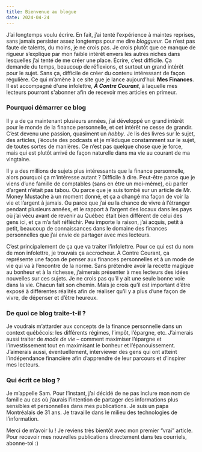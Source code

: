 ```yaml
---
title: Bienvenue au blogue
date: 2024-04-24
---
```


J’ai longtemps voulu écrire. En fait, j’ai tenté l’expérience à maintes reprises, sans jamais persister assez longtemps pour me dire *bloggueur.* Ce n’est pas faute de talents, du moins, je ne crois pas. Je crois plutôt que ce manque de rigueur s’explique par mon faible intérêt envers les autres niches dans lesquelles j’ai tenté de me créer une place. Écrire, c’est difficile. Ça demande du temps, beaucoup de réflexions, et surtout un grand intérêt pour le sujet. Sans ça, difficile de créer du contenu intéressant de façon régulière. Ce qui m’amène à ce site que je lance aujourd’hui: **Mes Finances**. Il est accompagné d'une infolettre, ***À Contre Courant***, à laquelle mes lecteurs pourront s'abonner afin de recevoir mes articles en primeur.

### Pourquoi démarrer ce blog

Il y a de ça maintenant plusieurs années, j’ai développé un grand intérêt pour le monde de la finance personnelle, et cet intérêt ne cesse de grandir. C’est devenu une passion, quasiment un *hobby*. Je lis des livres sur le sujet, des articles, j’écoute des podcasts et je m’éduque constamment sur le sujet, de toutes sortes de manières. Ce n’est pas quelque chose que je force, mais qui est plutôt arrivé de façon naturelle dans ma vie au courant de ma vingtaine.

Il y a des millions de sujets plus intéressants que la finance personnelle, alors pourquoi ça m’intéresse autant ? Difficile à dire. Peut-être parce que je viens d’une famille de comptables (sans en être un moi-même), où parler d’argent n’était pas tabou. Ou parce que je suis tombé sur un article de Mr. Money Mustache à un moment donné, et ça a changé ma façon de voir la vie et l’argent à jamais. Ou parce que j’ai eu la chance de vivre à l’étranger pendant plusieurs années, et le rapport à l’argent des locaux dans les pays où j’ai vécu avant de revenir au Québec était bien différent de celui des gens ici, et ça m’a fait réfléchir. Peu importe la raison, j’ai acquis, petit à petit, beaucoup de connaissances dans le domaine des finances personnelles que j’ai envie de partager avec mes lecteurs.

C’est principalement de ça que va traiter l’infolettre. Pour ce qui est du nom de mon infolettre, je trouvais ça accrocheur. À Contre Courant, ça représente une façon de penser aux finances personnelles et à un mode de vie qui va à l’encontre de la norme. Sans prétendre avoir la recette magique au bonheur et à la richesse, j’aimerais présenter à mes lecteurs des idées nouvelles sur ces sujets. Je ne crois pas qu’il y ait une seule bonne voie dans la vie. Chacun fait son chemin. Mais je crois qu’il est important d’être exposé à différentes réalités afin de réaliser qu’il y a plus d’une façon de vivre, de dépenser et d’être heureux.

### De quoi ce blog traite-t-il ?

Je voudrais m’attarder aux concepts de la finance personnelle dans un context québécois: les différents régimes, l’impôt, l’épargne, etc. J’aimerais aussi traiter de *mode de vie* – comment maximiser l’épargne et l’investissement tout en maximisant le bonheur et l’épanouissement. J’aimerais aussi, éventuellement, interviewer des gens qui ont atteint l’indépendance financière afin d’apprendre de leur parcours et d’inspirer mes lecteurs.

### Qui écrit ce blog ?

Je m’appelle Sam. Pour l’instant, j’ai décidé de ne pas inclure mon nom de famille au cas où j’aurais l’intention de partager des informations plus sensibles et personnelles dans mes publications. Je suis un papa Montréalais de 31 ans. Je travaille dans le milieu des technologies de l’information.

Merci de m’avoir lu ! Je reviens très bientôt avec mon premier “vrai” article. Pour recevoir mes nouvelles publications directement dans tes courriels, abonne-toi :)